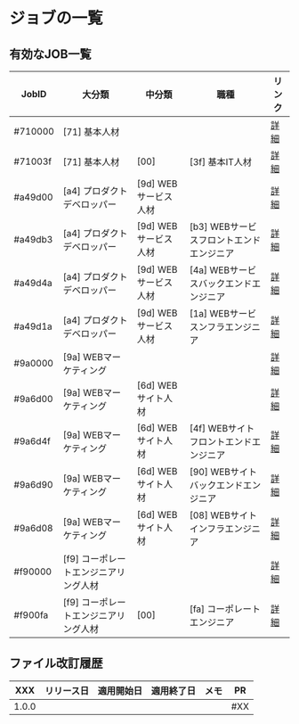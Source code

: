 ジョブの一覧
===

有効なJOB一覧
---

| JobID   | 大分類                                | 中分類               | 職種                                     | リンク                             |
| ------- | ------------------------------------- | -------------------- | ---------------------------------------- | ---------------------------------- |
| #710000 | [71] 基本人材                         |                      |                                          | [詳細](./active/71/00/00/index.md) |
| #71003f | [71] 基本人材                         | [00]                 | [3f] 基本IT人材                          | [詳細](./active/71/00/3f/index.md) |
| #a49d00 | [a4] プロダクトデベロッパー           | [9d] WEBサービス人材 |                                          | [詳細](./active/a4/9d/00/index.md) |
| #a49db3 | [a4] プロダクトデベロッパー           | [9d] WEBサービス人材 | [b3] WEBサービスフロントエンドエンジニア | [詳細](./active/a4/9d/b3/index.md) |
| #a49d4a | [a4] プロダクトデベロッパー           | [9d] WEBサービス人材 | [4a] WEBサービスバックエンドエンジニア   | [詳細](./active/a4/9d/4a/index.md) |
| #a49d1a | [a4] プロダクトデベロッパー           | [9d] WEBサービス人材 | [1a] WEBサービスンフラエンジニア         | [詳細](./active/a4/9d/1a/index.md) |
| #9a0000 | [9a] WEBマーケティング                |                      |                                          | [詳細](./active/9a/00/00/index.md) |
| #9a6d00 | [9a] WEBマーケティング                | [6d] WEBサイト人材   |                                          | [詳細](./active/9a/6d/00/index.md) |
| #9a6d4f | [9a] WEBマーケティング                | [6d] WEBサイト人材   | [4f] WEBサイトフロントエンドエンジニア   | [詳細](./active/9a/6d/4f/index.md) |
| #9a6d90 | [9a] WEBマーケティング                | [6d] WEBサイト人材   | [90] WEBサイトバックエンドエンジニア     | [詳細](./active/9a/6d/90/index.md) |
| #9a6d08 | [9a] WEBマーケティング                | [6d] WEBサイト人材   | [08] WEBサイトインフラエンジニア         | [詳細](./active/9a/6d/08/index.md) |
| #f90000 | [f9] コーポレートエンジニアリング人材 |                      |                                          | [詳細](./active/f9/00/00/index.md) |
| #f900fa | [f9] コーポレートエンジニアリング人材 | [00]                 | [fa] コーポレートエンジニア              | [詳細](./active/f9/00/fa/index.md) |

ファイル改訂履歴
---

| XXX   | リリース日 | 適用開始日 | 適用終了日 | メモ | PR  |
| ----- | ---------- | ---------- | ---------- | ---- | --- |
| 1.0.0 |            |            |            |      | #XX |
